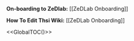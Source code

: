 **On-boarding to ZeDlab:** [[ZeDLab Onboarding]]

**How To Edit Thsi Wiki:** [[ZeDLab Onboarding]]


<<GlobalTOC()>>
